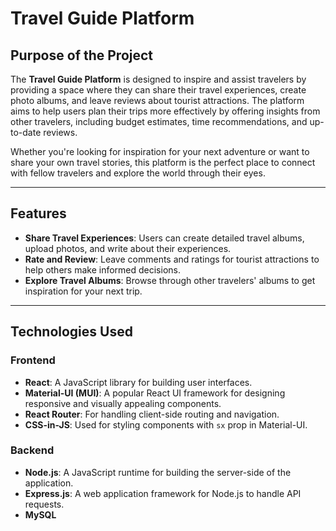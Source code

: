 # Travel Guide Platform

## Purpose of the Project

The **Travel Guide Platform** is designed to inspire and assist travelers by providing a space where they can share their travel experiences, create photo albums, and leave reviews about tourist attractions. The platform aims to help users plan their trips more effectively by offering insights from other travelers, including budget estimates, time recommendations, and up-to-date reviews.

Whether you're looking for inspiration for your next adventure or want to share your own travel stories, this platform is the perfect place to connect with fellow travelers and explore the world through their eyes.

---

## Features

- **Share Travel Experiences**: Users can create detailed travel albums, upload photos, and write about their experiences.
- **Rate and Review**: Leave comments and ratings for tourist attractions to help others make informed decisions.
- **Explore Travel Albums**: Browse through other travelers' albums to get inspiration for your next trip.

---

## Technologies Used

### Frontend
- **React**: A JavaScript library for building user interfaces.
- **Material-UI (MUI)**: A popular React UI framework for designing responsive and visually appealing components.
- **React Router**: For handling client-side routing and navigation.
- **CSS-in-JS**: Used for styling components with `sx` prop in Material-UI.

### Backend
- **Node.js**: A JavaScript runtime for building the server-side of the application.
- **Express.js**: A web application framework for Node.js to handle API requests.
- **MySQL**

